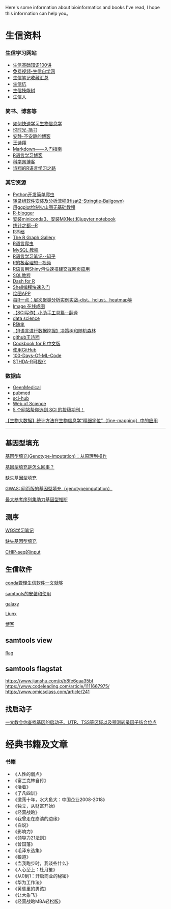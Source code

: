  
 Here's some information about bioinformatics and books I've read, I hope this information can help you。

# 生信资料
### 生信学习网站
* [生信基础知识100讲](https://mp.weixin.qq.com/s?__biz=MzAxMDkxODM1Ng==&mid=2247485662&idx=1&sn=e1b55e5bea539daed3e003b4f0d7e971&chksm=9b484865ac3fc1738e34591c248dd11abc6c934726d29ddc119dc2de56ed203d2a8229d392f1&mpshare=1&scene=23&srcid=0901w3a4PoJTmDJcYs4sxivh&sharer_sharetime=1567336344692&sharer_shareid=25ca153f74e64c7a2271bbe70a6875ec#rd)
* [免费视频-生信自学网](https://www.biowolf.cn/Video/)
* [生信笔记收藏汇总](https://www.jianshu.com/p/2f05c8029cb2#)
* [生信坑](https://www.bioinfo.info/?/home/#all)
* [生信技能树](https://vip.biotrainee.com/t/learning)
* [生信人](https://shengxin.ren/)
### 简书、博客等
* [如何快速学习生物信息学](https://www.jianshu.com/p/367b2a14f046)
* [悦时光-简书](https://www.jianshu.com/u/9bc29de5db34)
* [安静-不安静的博客](https://anjingwd.github.io/)
* [王诗翔](https://www.jianshu.com/nb/22007361)
* [Markdown——入门指南](https://www.jianshu.com/p/1e402922ee32/)
* [R语言学习博客](https://www.cnblogs.com/xihehe/default.html?page=2)
* [科学网博客](http://blog.sciencenet.cn/)
* [诗翔的R语言学习之路](https://www.jianshu.com/c/f675dfc884de)
### 其它资源
* [Python开发简单爬虫](https://www.imooc.com/learn/563)
* [转录组软件安装及分析流程(Hisat2-Stringtie-Ballgown)](https://blog.csdn.net/song_1104/article/details/78144051?fps=1&locationNum=3)
* [用ggplot绘制火山图无基础教程](http://cnkingbio.com/MarketDynamics/TechnologySeminar/56.html)
* [R-blogger](https://www.r-bloggers.com/computing-and-visualizing-pca-in-r/)
* [安装miniconda3、安装MXNet 和jupyter notebook](https://blog.csdn.net/fengzhongluoleidehua/article/details/82774653)
* [统计之都--R](https://cosx.org/)
* [R基础](https://www.w3cschool.cn/r/r_functions.html)
* [The R Graph Gallery](https://www.r-graph-gallery.com/)
* [R语言爬虫](https://www.ituring.com.cn/article/465317)
* [MySQL 教程](https://www.runoob.com/mysql/mysql-tutorial.html)
* [R语言学习笔记--知乎](https://zhuanlan.zhihu.com/p/28131878?utm_source=qq&utm_medium=social&utm_oi=715319055208157184)
* [R的极客理想--视频](http://fens.me/)
* [R语言用Shiny包快速搭建交互网页应用](https://www.jianshu.com/p/3178c42bb1a1)
* [SQL教程](https://www.liaoxuefeng.com/wiki/1177760294764384)
* [Dash for R](https://dashr.plot.ly/utm_source=rbloggers&utm_medium=banner&utm_campaign=DashR)
* [Shell编程快速入门](https://www.runoob.com/w3cnote/shell-quick-start.html)
* [绘图APP](http://qplot.cn/indexapp/)
* [每R一点：层次聚类分析实例实战-dist、hclust、heatmap等](https://www.cnblogs.com/payton/p/4240824.html)
* [Image 在线成图](http://www.ehbio.com/ImageGP/)
* [【SCI写作】小助手工具篇--翻译](https://mp.weixin.qq.com/s?__biz=MzIwNTEwMTUyOQ==&mid=2649695254&idx=1&sn=5fa5646ee448c89911abeb2245c20082&chksm=8f2d84a0b85a0db69523727a9e6c5809755e40ff4066787a4b041076f4be376523323aa3f17d&mpshare=1&scene=23&srcid=1027AHq92pxpmlTbjgQrdGFh&sharer_sharetime=1572181523986&sharer_shareid=25ca153f74e64c7a2271bbe70a6875ec#rd)
* [data science](https://moiedotblog.wordpress.com/category/data-science/)
* [R随笔](https://www.cnblogs.com/GMGHZ971322/p/?page=5)
* [【R语言进行数据挖掘】决策树和随机森林](https://www.cnblogs.com/jpld/p/4868761.html)
* [github王诗翔](https://github.com/ShixiangWang/masterR/tree/master/reference)
* [Cookbook for R 中文版](https://openbiox.github.io/Cookbook-for-R-Chinese/ggplot2.html)
* [使用GitHub](https://www.liaoxuefeng.com/wiki/896043488029600/900937935629664)
* [100-Days-Of-ML-Code](https://github.com/MLEveryday/100-Days-Of-ML-Code)
* [STHDA-R可视化](http://www.sthda.com/english/)
### 数据库
* [ GeenMedical
](https://www.geenmedical.com/)
* [pubmed](https://www.ncbi.nlm.nih.gov/pubmed/?term=)
* [sci-hub](https://sci-hub.se/)
* [Web of Science](http://apps.webofknowledge.com/home.do?SID=8ExU4MavWw2W33n7IXJ)
* [5 个网站帮你选到 SCI 的投稿期刊！](https://www.jianshu.com/p/c45032b259a3?utm_campaign=hugo&utm_medium=reader_share&utm_content=note&utm_source=qq)


[【生物大数据】统计方法在生物信息学“精细定位”（fine-mapping）中的应用](https://cloud.tencent.com/developer/article/1085394)


---
## 基因型填充
[基因型填充(Genotype-Imputation)：从原理到操作](https://www.jianshu.com/p/a2fd81f79f1b)

[基因型填充是怎么回事？](http://www.360doc.com/content/18/0112/03/50153987_721216942.shtml)

[缺失基因型填充](https://www.jianshu.com/p/ec1e394f2df1)

[GWAS: 网页版的基因型填充（genotypeimputation）](https://www.cnblogs.com/chenwenyan/p/10830207.html)

[最大参考序列集助力基因型推断](http://www.360doc.com/content/18/1215/09/52645714_801918168.shtml)

## 测序
[WGS学习笔记](http://www.360doc.com/content/19/0624/17/59806139_844576007.shtml)

[缺失基因型填充](https://www.jianshu.com/p/ec1e394f2df1)

[CHIP-seq的input](http://www.seqhealth.cn/view/70.html)

## 生信软件
[conda管理生信软件一文就够](https://mp.weixin.qq.com/s/vhSpEoIkYP5Hky0lnyGVvQ)

[samtools的安装和使用](https://www.jianshu.com/p/6b7a442d293f)

[galaxy](https://galaxyproject.org/learn/)

[Liunx](https://www.jb51.net/article/56563.htm)

[博客](http://www.360doc.com/userhome.aspx?userid=42030643)

## samtools view
[flag](https://blog.csdn.net/weixin_44452187/article/details/87854926)

## samtools flagstat
https://www.jianshu.com/p/b8fe6eaa35bf
https://www.codeleading.com/article/1111667975/
https://www.omicsclass.com/article/241

## 找启动子

[一文教会你查找基因的启动子、UTR、TSS等区域以及预测转录因子结合位点](https://cloud.tencent.com/developer/article/1189476)
# 经典书籍及文章
### 书籍
* 《人性的弱点》 
* 《富兰克林自传》
* 《活着》
* 《了凡四训》
* 《激荡十年，水大鱼大：中国企业2008-2018》
* 《独立，从财富开始》
* 《经营战略》
* 《我曾走在崩溃的边缘》
* 《白说》
* 《影响力》
* 《领导力21法则》
* 《曾国藩》
* 《毛泽东选集》
* 《狼道》
* 《当我跑步时，我谈些什么》
* 《人心至上：杜月笙》
* 《从0到1：开启商业的秘密》
* 《华为工作法》
* 《黄昏里的男孩》
* 《让大象飞》
* 《经营战略MBA轻松版》
